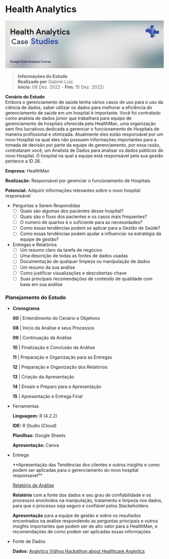 # Health Analytics
![](Apresentation\HealthBanner.png)
> **Informações do Estudo\
Realizado por** Gabriel Luiz\
**Inicio:** 08 Dez. 2022 - **Fim:** 15 Dez. 2022\
> 

**Cenário do Estudo**\
Embora o gerenciamento de saúde tenha vários casos de uso para o uso da ciência de dados, saber utilizar os dados para melhorar a eficiência do gerenciamento de saúde em um hospital é importante. Você foi contratado como analista de dados júnior que trabalhará para equipe de gerenciamento de hospitais oferecida pela HealthMan, uma organização sem fins lucrativos dedicada a gerenciar o funcionamento de Hospitais de maneira profissional e otimizada. Atualmente eles estão responsável por um novo Hospital na qual eles não possuem informações importantes para a tomada de decisão por parte da equipe de gerenciamento, por essa razão, contrataram você, um Analista de Dados para analisar os dados públicos do novo Hospital. O hospital na qual a equipe está responsável pela sua gestão pertence a ID 26.

**Empresa:** HealthMan

**Realização:** Responsável por gerenciar o funcionamento de Hospitais

**Potencial:** Adquirir informações relevantes sobre o novo hospital responsável

- Perguntas a Serem Respondidas
    - [ ]  Quais são algumas dos pacientes desse hospital?
    - [ ]  Quais são o fluxo dos pacientes e os casos mais frequentes?
    - [ ]  O numero de quartos é o suficiente para as necessidades?
    - [ ]  Como essas tendências podem se aplicar para a Gestão de Saúde?
    - [ ]  Como essas tendências podem ajudar a influenciar na estratégia da equipe de gestão?
- Entregas e Relatórios
    - [ ]  Um resumo claro da tarefa de negócios
    - [ ]  Uma descrição de todas as fontes de dados usadas
    - [ ]  Documentação de qualquer limpeza ou manipulação de dados
    - [ ]  Um resumo da sua análise
    - [ ]  Como justificar visualizações e descobertas-chave
    - [ ]  Suas principais recomendações de conteúdo de qualidade com base em sua análise

### Planejamento do Estudo

- **Cronograma**
    
    **00** | Entendimento do Cenário e Objetivos
    
    **08** | Início da Análise e seus Processos
    
    **09** | Continuação da Análise
    
    **10** | Finalização e Conclusão da Análise 
    
    **11** | Preparação e Organização para as Entregas
    
    **12** | Preparação e Organização dos Relatórios
    
    **13** | Criação da Apresentação
    
    **14** | Ensaio e Preparo para a Apresentação
    
    **15** | Apresentação e Entrega Final
    
- Ferramentas
    
    **Linguagem:** R (4.2.2)
    
    **IDE:** R Studio (Cloud)
    
    **Planilhas:** Google Sheets
        
    **Apresentação:** Canva
    
- Entrega
    
    <aside>
    **Apresentação das Tendências dos clientes e outros insights e como podem ser aplicadas para o gerenciamento do novo hospital responsavel**
    
    [Relatório de Análise](https://www.notion.so/Relat-rio-de-An-lise-37c91721daa04056ad789df645bf8681)
    
    </aside>
        
    **Relatório** com a fonte dos dados e seu grau de confiabilidade e os processos envolvidos na manipulação, tratamento e limpeza nos dados, para que o processo seja seguro e confiável pelos Stackeholders
    
    **Apresentação** para a equipe de gestão e sobre os resultados encontrados na análise respondendo as perguntas principais e outros insights importantes que podem ser de alto valor para a HealthMan, e recomendações de como podem ser aplicadas essas informações
    
- Fonte de Dados
    
    **Dados:** [Analytics Vidhya Hackathon about Healthcare Analytics](https://www.kaggle.com/datasets/nehaprabhavalkar/av-healthcare-analytics-ii)
